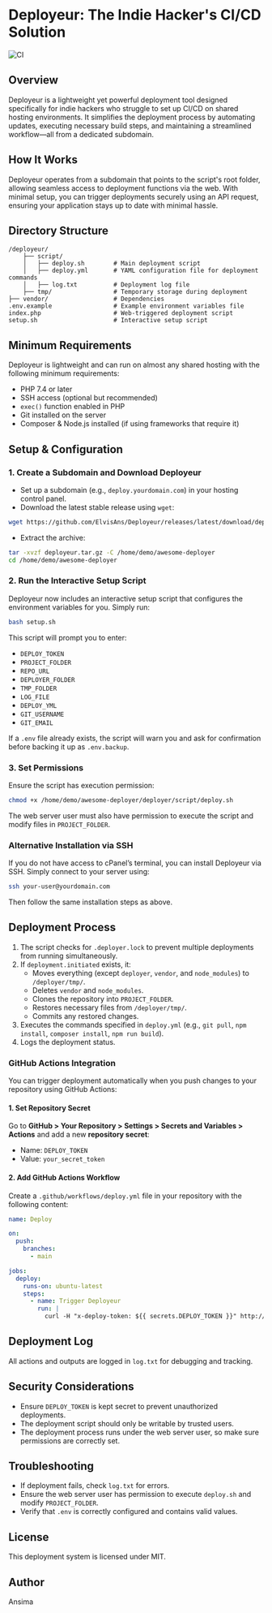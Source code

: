 # Deployeur: The Indie Hacker's CI/CD Solution

![CI](https://github.com/ElvisAns/Deployeur/actions/workflows/test.yaml/badge.svg)

## Overview
Deployeur is a lightweight yet powerful deployment tool designed specifically for indie hackers who struggle to set up CI/CD on shared hosting environments. It simplifies the deployment process by automating updates, executing necessary build steps, and maintaining a streamlined workflow—all from a dedicated subdomain.

## How It Works
Deployeur operates from a subdomain that points to the script's root folder, allowing seamless access to deployment functions via the web. With minimal setup, you can trigger deployments securely using an API request, ensuring your application stays up to date with minimal hassle.

## Directory Structure
```
/deployeur/
    ├── script/
    │   ├── deploy.sh        # Main deployment script
    │   ├── deploy.yml       # YAML configuration file for deployment commands
    │   ├── log.txt          # Deployment log file
    ├── tmp/                 # Temporary storage during deployment
├── vendor/                  # Dependencies
.env.example                 # Example environment variables file
index.php                    # Web-triggered deployment script
setup.sh                     # Interactive setup script
```

## Minimum Requirements
Deployeur is lightweight and can run on almost any shared hosting with the following minimum requirements:
- PHP 7.4 or later
- SSH access (optional but recommended)
- `exec()` function enabled in PHP
- Git installed on the server
- Composer & Node.js installed (if using frameworks that require it)

## Setup & Configuration

### 1. Create a Subdomain and Download Deployeur
- Set up a subdomain (e.g., `deploy.yourdomain.com`) in your hosting control panel.
- Download the latest stable release using `wget`:
```sh
wget https://github.com/ElvisAns/Deployeur/releases/latest/download/deployeur.tar.gz
```
- Extract the archive:
```sh
tar -xvzf deployeur.tar.gz -C /home/demo/awesome-deployer
cd /home/demo/awesome-deployer
```

### 2. Run the Interactive Setup Script
Deployeur now includes an interactive setup script that configures the environment variables for you. Simply run:
```sh
bash setup.sh
```
This script will prompt you to enter:
- `DEPLOY_TOKEN`
- `PROJECT_FOLDER`
- `REPO_URL`
- `DEPLOYER_FOLDER`
- `TMP_FOLDER`
- `LOG_FILE`
- `DEPLOY_YML`
- `GIT_USERNAME`
- `GIT_EMAIL`

If a `.env` file already exists, the script will warn you and ask for confirmation before backing it up as `.env.backup`.

### 3. Set Permissions
Ensure the script has execution permission:
```sh
chmod +x /home/demo/awesome-deployer/deployer/script/deploy.sh
```
The web server user must also have permission to execute the script and modify files in `PROJECT_FOLDER`.

### Alternative Installation via SSH
If you do not have access to cPanel’s terminal, you can install Deployeur via SSH. Simply connect to your server using:
```sh
ssh your-user@yourdomain.com
```
Then follow the same installation steps as above.

## Deployment Process
1. The script checks for `.deployer.lock` to prevent multiple deployments from running simultaneously.
2. If `deployment.initiated` exists, it:
   - Moves everything (except `deployer`, `vendor`, and `node_modules`) to `/deployer/tmp/`.
   - Deletes `vendor` and `node_modules`.
   - Clones the repository into `PROJECT_FOLDER`.
   - Restores necessary files from `/deployer/tmp/`.
   - Commits any restored changes.
3. Executes the commands specified in `deploy.yml` (e.g., `git pull`, `npm install`, `composer install`, `npm run build`).
4. Logs the deployment status.

### GitHub Actions Integration
You can trigger deployment automatically when you push changes to your repository using GitHub Actions:

#### 1. Set Repository Secret
Go to **GitHub > Your Repository > Settings > Secrets and Variables > Actions** and add a new **repository secret**:
- Name: `DEPLOY_TOKEN`
- Value: `your_secret_token`

#### 2. Add GitHub Actions Workflow
Create a `.github/workflows/deploy.yml` file in your repository with the following content:
```yml
name: Deploy

on:
  push:
    branches:
      - main

jobs:
  deploy:
    runs-on: ubuntu-latest
    steps:
      - name: Trigger Deployeur
        run: |
          curl -H "x-deploy-token: ${{ secrets.DEPLOY_TOKEN }}" http://deploy.yourdomain.com/index.php
```

## Deployment Log
All actions and outputs are logged in `log.txt` for debugging and tracking.

## Security Considerations
- Ensure `DEPLOY_TOKEN` is kept secret to prevent unauthorized deployments.
- The deployment script should only be writable by trusted users.
- The deployment process runs under the web server user, so make sure permissions are correctly set.

## Troubleshooting
- If deployment fails, check `log.txt` for errors.
- Ensure the web server user has permission to execute `deploy.sh` and modify `PROJECT_FOLDER`.
- Verify that `.env` is correctly configured and contains valid values.

## License
This deployment system is licensed under MIT.

## Author
Ansima

